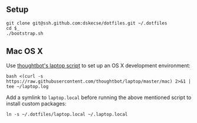 ## Setup

    git clone git@ssh.github.com:dskecse/dotfiles.git ~/.dotfiles
    cd $_
    ./bootstrap.sh

## Mac OS X

Use [thoughtbot's laptop script](https://github.com/thoughtbot/laptop) to set up
an OS X development environment:

    bash <(curl -s https://raw.githubusercontent.com/thoughtbot/laptop/master/mac) 2>&1 | tee ~/laptop.log

Add a symlink to `laptop.local` before running the above mentioned script to
install custom packages:

    ln -s ~/.dotfiles/laptop.local ~/.laptop.local
